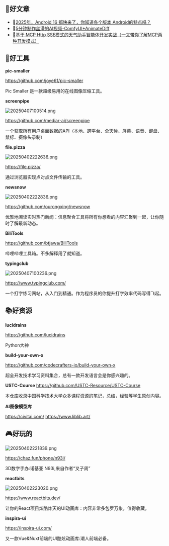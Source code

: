 
## 📖好文章 
* 📄[2025年，Android 16 都快来了，你知道各个版本 Android的特点吗？](https://juejin.cn/post/7478894814811045926)
* 📄[5分钟制作丝滑的AI视频-ComfyUI+AnimateDiff](https://juejin.cn/post/7293728293768232995)
* 📄[基于 MCP Http SSE模式的天气助手智能体开发实战（一文带你了解MCP两种开发模式）](https://juejin.cn/post/7490407437070483475)

## 🔨好工具

**pic-smaller**

https://github.com/joye61/pic-smaller

Pic Smaller 是一款超级易用的在线图像压缩工具。


**screenpipe**

![20250407100514.png](imgs/20250407100514.png)

https://github.com/mediar-ai/screenpipe

一个获取所有用户桌面数据的API（本地、跨平台、全天候、屏幕、语音、键盘、鼠标、摄像头录制）



**file.pizza**

![20250402222636.png](imgs/20250402222636.png)

https://file.pizza/

通过浏览器实现点对点文件传输的工具。

**newsnow**

![20250402222836.png](imgs/20250402222836.png)

https://github.com/ourongxing/newsnow


优雅地阅读实时热门新闻：信息聚合工具将所有你想看的内容汇聚到一起，让你随时了解最新动态。

**BiliTools**

https://github.com/btjawa/BiliTools

哔哩哔哩工具箱。不多解释用了就知道。

**typingclub**

![20250407100236.png](imgs/20250407100236.png)

https://www.typingclub.com/

一个打字练习网站，从入门到精通。作为程序员的你提升打字效率代码写得飞起。



## 📚好资源

**lucidrains**

https://github.com/lucidrains

Python大神

**build-your-own-x**

https://github.com/codecrafters-io/build-your-own-x

超全开发技术学习资料集合，总有一款开发语言会是你感兴趣的。

**USTC-Course**
https://github.com/USTC-Resource/USTC-Course

本仓库收录中国科学技术大学众多课程资源的笔记，总结，经验等学生原创内容。

**AI图像模型库**

https://civitai.com/
https://www.liblib.art/

## 🎮好玩的

![20250402221839.png](imgs/20250402221839.png)

https://chaz.fun/phone/n93i/


3D数字手办:诺基亚 N93i,来自作者“叉子周”

**reactbits**

![20250402223020.png](imgs/20250402223020.png)

https://www.reactbits.dev/


让你的React项目炫酷炸天的UI动画库：内容非常多包罗万象，值得收藏。

**inspira-ui**

https://inspira-ui.com/

又一款Vue&Nuxt前端的UI酷炫动画库:潮人前端必备。